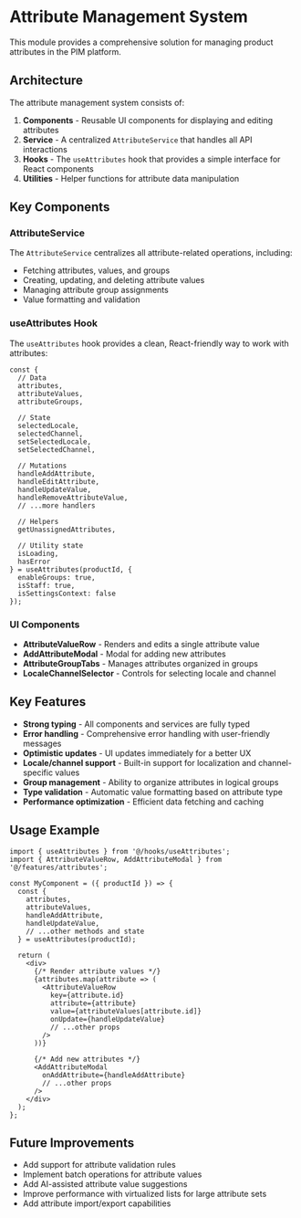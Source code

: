 # Attribute Management System

This module provides a comprehensive solution for managing product attributes in the PIM platform.

## Architecture

The attribute management system consists of:

1. **Components** - Reusable UI components for displaying and editing attributes
2. **Service** - A centralized `AttributeService` that handles all API interactions
3. **Hooks** - The `useAttributes` hook that provides a simple interface for React components
4. **Utilities** - Helper functions for attribute data manipulation

## Key Components

### AttributeService

The `AttributeService` centralizes all attribute-related operations, including:

- Fetching attributes, values, and groups
- Creating, updating, and deleting attribute values
- Managing attribute group assignments
- Value formatting and validation

### useAttributes Hook

The `useAttributes` hook provides a clean, React-friendly way to work with attributes:

```tsx
const {
  // Data
  attributes,
  attributeValues,
  attributeGroups,
  
  // State
  selectedLocale,
  selectedChannel,
  setSelectedLocale,
  setSelectedChannel,
  
  // Mutations
  handleAddAttribute,
  handleEditAttribute,
  handleUpdateValue,
  handleRemoveAttributeValue,
  // ...more handlers
  
  // Helpers
  getUnassignedAttributes,
  
  // Utility state
  isLoading,
  hasError
} = useAttributes(productId, {
  enableGroups: true,
  isStaff: true,
  isSettingsContext: false
});
```

### UI Components

- **AttributeValueRow** - Renders and edits a single attribute value
- **AddAttributeModal** - Modal for adding new attributes
- **AttributeGroupTabs** - Manages attributes organized in groups
- **LocaleChannelSelector** - Controls for selecting locale and channel

## Key Features

- **Strong typing** - All components and services are fully typed
- **Error handling** - Comprehensive error handling with user-friendly messages
- **Optimistic updates** - UI updates immediately for a better UX
- **Locale/channel support** - Built-in support for localization and channel-specific values
- **Group management** - Ability to organize attributes in logical groups
- **Type validation** - Automatic value formatting based on attribute type
- **Performance optimization** - Efficient data fetching and caching

## Usage Example

```tsx
import { useAttributes } from '@/hooks/useAttributes';
import { AttributeValueRow, AddAttributeModal } from '@/features/attributes';

const MyComponent = ({ productId }) => {
  const {
    attributes,
    attributeValues,
    handleAddAttribute,
    handleUpdateValue,
    // ...other methods and state
  } = useAttributes(productId);
  
  return (
    <div>
      {/* Render attribute values */}
      {attributes.map(attribute => (
        <AttributeValueRow
          key={attribute.id}
          attribute={attribute}
          value={attributeValues[attribute.id]}
          onUpdate={handleUpdateValue}
          // ...other props
        />
      ))}
      
      {/* Add new attributes */}
      <AddAttributeModal
        onAddAttribute={handleAddAttribute}
        // ...other props
      />
    </div>
  );
};
```

## Future Improvements

- Add support for attribute validation rules
- Implement batch operations for attribute values
- Add AI-assisted attribute value suggestions
- Improve performance with virtualized lists for large attribute sets
- Add attribute import/export capabilities 